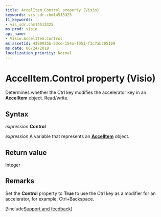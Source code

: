 ```yaml
---
title: AccelItem.Control property (Visio)
keywords: vis_sdr.chm14513325
f1_keywords:
- vis_sdr.chm14513325
ms.prod: visio
api_name:
- Visio.AccelItem.Control
ms.assetid: 4380925b-53ce-154a-f051-f3c7ab205109
ms.date: 06/24/2019
localization_priority: Normal
---
```



# AccelItem.Control property (Visio)

Determines whether the Ctrl key modifies the accelerator key in an **AccelItem** object. Read/write.


## Syntax

_expression_.**Control**

_expression_ A variable that represents an **[AccelItem](Visio.AccelItem.md)** object.


## Return value

Integer


## Remarks

Set the **Control** property to **True** to use the Ctrl key as a modifier for an accelerator, for example, Ctrl+Backspace.



[!include[Support and feedback](~/includes/feedback-boilerplate.md)]